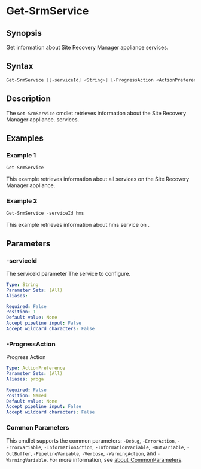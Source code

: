 # Get-SrmService

## Synopsis

Get information about Site Recovery Manager appliance services.

## Syntax

```powershell
Get-SrmService [[-serviceId] <String>] [-ProgressAction <ActionPreference>] [<CommonParameters>]
```

## Description

The `Get-SrmService` cmdlet retrieves information about the Site Recovery Manager appliance. services.

## Examples

### Example 1

```powershell
Get-SrmService
```

This example retrieves information about all services on the Site Recovery Manager appliance.

### Example 2

```powershell
Get-SrmService -serviceId hms
```

This example retrieves information about hms service on .

## Parameters

### -serviceId

The serviceId parameter The service to configure.

```yaml
Type: String
Parameter Sets: (All)
Aliases:

Required: False
Position: 1
Default value: None
Accept pipeline input: False
Accept wildcard characters: False
```

### -ProgressAction

Progress Action

```yaml
Type: ActionPreference
Parameter Sets: (All)
Aliases: proga

Required: False
Position: Named
Default value: None
Accept pipeline input: False
Accept wildcard characters: False
```

### Common Parameters

This cmdlet supports the common parameters: `-Debug`, `-ErrorAction`, `-ErrorVariable`, `-InformationAction`, `-InformationVariable`, `-OutVariable`, `-OutBuffer`, `-PipelineVariable`, `-Verbose`, `-WarningAction`, and `-WarningVariable`. For more information, see [about_CommonParameters](http://go.microsoft.com/fwlink/?LinkID=113216).
